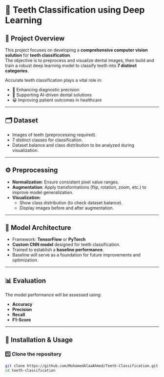 # 🦷 Teeth Classification using Deep Learning

## 📌 Project Overview
This project focuses on developing a **comprehensive computer vision solution** for **teeth classification**.  
The objective is to preprocess and visualize dental images, then build and train a robust deep learning model to classify teeth into **7 distinct categories**.  

Accurate teeth classification plays a vital role in:
- 🏥 Enhancing diagnostic precision  
- 🤖 Supporting AI-driven dental solutions  
- 😀 Improving patient outcomes in healthcare  

---

## 🗂️ Dataset
- Images of teeth (preprocessing required).  
- 7 distinct classes for classification.  
- Dataset balance and class distribution to be analyzed during visualization.  

---

## ⚙️ Preprocessing
- **Normalization**: Ensure consistent pixel value ranges.  
- **Augmentation**: Apply transformations (flip, rotation, zoom, etc.) to improve model generalization.  
- **Visualization**:  
  - Show class distribution (to check dataset balance).  
  - Display images before and after augmentation.  

---

## 🧠 Model Architecture
- Framework: **TensorFlow** or **PyTorch**  
- **Custom CNN model** designed for teeth classification.  
- Trained to establish a **baseline performance**.  
- Baseline will serve as a foundation for future improvements and optimization.  

---

## 📊 Evaluation
The model performance will be assessed using:
- **Accuracy**  
- **Precision**  
- **Recall**  
- **F1-Score**  

---

## 🚀 Installation & Usage
### 1️⃣ Clone the repository
```bash
git clone https://github.com/MohamedAlaaAhmed/Teeth-Classification.git
cd teeth-classification
